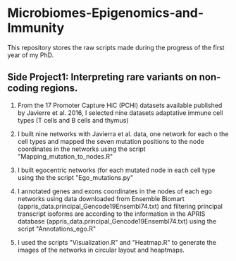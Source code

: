 # Microbiomes-Epigenomics-and-Immunity
This repository stores the raw scripts made during the progress of the first year of my PhD. 


##  Side Project1: Interpreting rare variants on non-coding regions.
1.	From the 17 Promoter Capture HiC (PCHI) datasets available published by Javierre et al. 2016, I selected nine datasets adaptative immune cell types (T cells and B cells and thymus)

2. I built nine networks with Javierra et al. data, one network for each o the cell types and mapped the seven mutation positions to the node coordinates in the networks using the script "Mapping_mutation_to_nodes.R"

3. I built egocentric networks (for each mutated node in each cell type  using the the script "Ego_mutations.py"

4. I annotated genes and exons coordinates in the nodes of each ego networks using data downloaded from Ensemble Biomart (appris_data.principal_Gencode19Ensembl74.txt) and filtering principal transcript isoforms are according to the information in the APRIS database (appris_data.principal_Gencode19Ensembl74.txt) using the script "Annotations_ego.R"

5. I used the scripts "Visualization.R" and "Heatmap.R" to generate the images of the networks in circular layout and heaptmaps.
